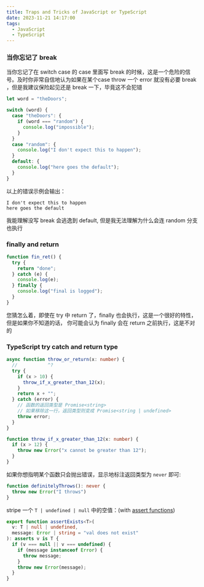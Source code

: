 ```yaml
---
title: Traps and Tricks of JavaScript or TypeScript
date: 2023-11-21 14:17:00
tags:
  - JavaScript
  - TypeScript
---
```


### 当你忘记了 break

当你忘记了在 switch case 的 case 里面写 break 的时候，这是一个危险的信号。及时你非常自信地认为如果在某个case throw
一个 error 就没有必要 break ，但是我建议保险起见还是 break 一下，毕竟这不会犯错

```js
let word = "theDoors";

switch (word) {
  case "theDoors": {
    if (word === "random") {
      console.log("impossible");
    }
  }
  case "random": {
    console.log("I don't expect this to happen");
  }
  default: {
    console.log("here goes the default");
  }
}
```

以上的错误示例会输出：

```plaintext
I don't expect this to happen
here goes the default
```

我能理解没写 break 会逃逸到 default, 但是我无法理解为什么会连 random 分支也执行

### finally and return

```js
function fin_ret() {
  try {
    return "done";
  } catch (e) {
    console.log(e);
  } finally {
    console.log("final is logged");
  }
}
```

您猜怎么着，即使在 try 中 return 了，finally 也会执行，这是一个很好的特性，但是如果你不知道的话，
你可能会认为 finally 会在 return 之前执行，这是不对的

### TypeScript try catch and return type

```ts
async function throw_or_return(x: number) {
  //           ^?
  try {
    if (x > 10) {
      throw_if_x_greater_than_12(x);
    }
    return x + "";
  } catch (error) {
    // 函数的返回类型是 Promise<string>
    // 如果移除这一行，返回类型则变成 Promise<string | undefined>
    throw error;
  }
}

function throw_if_x_greater_than_12(x: number) {
  if (x > 12) {
    throw new Error("x cannot be greater than 12");
  }
}
```

如果你想指明某个函数只会抛出错误，显示地标注返回类型为 `never` 即可:

```ts
function definitelyThrows(): never {
  throw new Error("I throws")
}
```

stripe 一个 `T | undefined | null` 中的空值：(with 
[assert functions](https://www.typescriptlang.org/docs/handbook/release-notes/typescript-3-7.html#assertion-functions))

```ts
export function assertExists<T>(
  v: T | null | undefined,
  message: Error | string = "val does not exist"
): asserts v is T {
  if (v === null || v === undefined) {
    if (message instanceof Error) {
      throw message;
    }
    throw new Error(message);
  }
}
```
